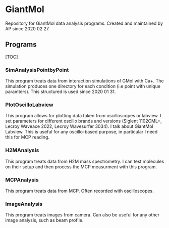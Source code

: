 # GiantMol
Repository for GiantMol data analysis programs. Created and maintained by AP since 2020 02 27.

## Programs

[TOC]



### SimAnalysisPointbyPoint

This program treats data from interaction simulations of GMol with Ca+. The simulation produces one directory for each condition (i.e point with unique paramters). This structured is used since 2020 01 31.



### PlotOscilloLabview

This program allows for plotting data taken from oscilloscopes or labview. I set parameters for different oscillo brands and versions (Siglent 1102CML+, Lecroy Waveace 2022, Lecroy Wavesurfer 3034). I talk about GiantMol Labview. This is useful for any oscillo-based purpose, in particular I need this for MCP reading.



### H2MAnalysis

This program treats data from H2M mass spectrometry. I can test molecules on their setup and then process the MCP measurment with this program.



### MCPAnalysis

This program treats data from MCP. Often recorded with oscilloscopes.



### ImageAnalysis

This program treats images from camera. Can also be useful for any other image analysis, such as beam profile.



